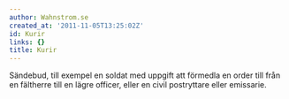 ```yaml
---
author: Wahnstrom.se
created_at: '2011-11-05T13:25:02Z'
id: Kurir
links: {}
title: Kurir
---
```


Sändebud, till exempel en soldat med uppgift att förmedla en order till från en fältherre till en
lägre officer, eller en civil postryttare eller emissarie.